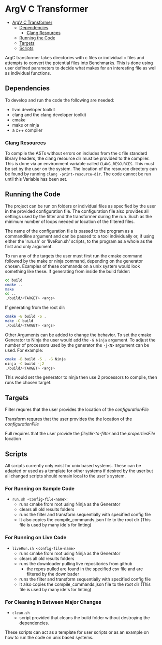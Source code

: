 # ArgV C Transformer

<!--toc:start-->
- [ArgV C Transformer](#argv-c-transformer)
  - [Dependencies](#dependencies)
    - [Clang Resources](#clang-resources)
  - [Running the Code](#running-the-code)
  - [Targets](#targets)
  - [Scripts](#scripts)
<!--toc:end-->

ArgC transformer takes directories with c files or individual c files and
attempts to convert the potential files into Benchmarks. This is done using
user defined parameters to decide what makes for an interesting file as well as
individual functions.

## Dependencies

To develop and run the code the following are needed:

- llvm developer toolkit
- clang and the clang developer toolkit
- cmake
- make or ninja
- a c++ compiler

### Clang Resources

To compile the ASTs without errors on includes from the c file standard library
headers, the clang resource dir must be provided to the compiler. This is done
via an environment variable called `CLANG_RESOURCES`. This must be set by the
user on the system. The location of the resource directory can be found by
running `clang -print-resource-dir`. The code cannot be run until this Variable
has been set.

## Running the Code

The project can be run on folders or individual files as specified by the user
in the provided configuration file. The configuration file also provides all
settings used by the filter and the transformer during the run. Such as the
minimum number of loops needed or location of the filtered files.

The name of the configuration file is passed to the program as a commandline
argument and can be passed to a tool individually or, if using either the
'run.sh' or 'liveRun.sh' scripts, to the program as a whole as the first and
only argument.

To run any of the targets the user must first run the
cmake command followed by the make or ninja command, depending on the generator
chosen. Examples of these commands on a unix system would look something like these.
If generating from inside the build folder:

```sh
cd build
cmake ..
make
cd ..
./build/<TARGET> <args>
```

If generating from the root dir:

```sh
cmake -B build -S .
make -C build
./build/<TARGET> <args>
```

Other Arguments can be added to change the behavior. To set the cmake Generator
to Ninja the user would add the `-G Ninja` argument. To adjust the number of
processors used by the generator the `-j<N>` argument can be used. For example:

```sh
cmake -B build -S . -G Ninja
ninja -C build -j2
./build/<TARGET> <args>
```

This would set the generator to ninja then use 2 processors to compile, then
runs the chosen target.

## Targets

Filter requres that the user provides the location of the *configurationFile*

Transform requres that the user provides the the location of the *configurationFile*

Full requires that the user provide the
*file/dir-to-filter* and the *propertiesFile* location

## Scripts

All scripts currently only exist for unix based systems. These can be adapted
or used as a template for other systems if desired by the user but all changed
scripts should remain local to the user's system.

### For Running on Sample Code

- `run.sh <config-file-name>`:
  - runs cmake from root using Ninja as the Generator
  - clears all old results folders
  - runs the filter and transform sequentially with specified config file
  - It also copies the compile_commands.json file to the root dir (This file is
  used by many ide's for linting)

### For Running on Live Code

- `liveRun.sh <config-file-name>`
  - runs cmake from root using Ninja as the Generator
  - clears all old results folders
  - runs the downloader pulling live repositories from github
    - the repos pulled are found in the specified csv file and are filtered by
    the downloader
  - runs the filter and transform sequentially with specified config file
  - It also copies the compile_commands.json file to the root dir (This file is
  used by many ide's for linting)

### For Cleaning In Between Major Changes

- `clean.sh`
  - script provided that cleans the build folder without destroying the dependencies.

These scripts can act as a template for user scripts or as an example on how to
run the code on unix based systems.
